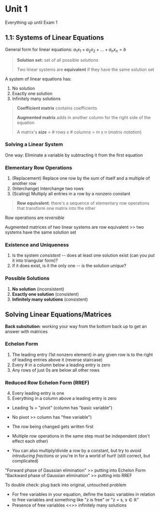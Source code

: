 # Unit 1
Everything up until Exam 1

## 1.1: Systems of Linear Equations
General form for linear equations: $a_1x_1 + a_2x_2 + ... + a_nx_n = b$

> **Solution set:** set of all possible solutions
> 
> Two linear systems are **equivalent** if they have the same solution set

A system of linear equations has:
1. No solution
2. Exactly one solution
3. Infinitely many solutions

> **Coefficient matrix** contains coefficients
> 
> **Augmented matrix** adds in another column for the right side of the equation
> 
> A matrix's **size** = # rows x # columns = m x n (*matrix notation*)

### Solving a Linear System
One way: Eliminate a variable by subtracting it from the first equation

### Elementary Row Operations
1. (Replacement) Replace one row by the sum of itself and a multiple of another row2. (Interchange) Interchange two rows3. (Scaling) Multiply all entries in a row by a nonzero constant

> **Row equivalent**: there's a sequence of elementary row operations that transform one matrix into the other

Row operations are *reversible*

Augmented matrices of two linear systems are row equivalent >> two systems have the same solution set

### Existence and Uniqueness
1. Is the system *consistent* -- does at least one solution exist (can you put it into triangular form)?
2. If it does exist, is it the only one -- is the solution *unique*?

### Possible Solutions
1. **No solution** (inconsistent)
2. **Exactly one solution** (consistent)
3. **Infinitely many solutions** (consistent)

## Solving Linear Equations/Matrices

**Back subsitution**: working your way from the bottom back up to get an answer with matrices

### Echelon Form
1. The leading entry (1st nonzero element) in any given row is to the right of leading entries above it (reverse staircase)
2. Every # in a column below a leading entry is zero
3. Any rows of just 0s are below all other rows

### Reduced Row Echelon Form (RREF)
4. Every leading entry is one
5. Everything in a column above a leading entry is zero

- Leading 1s = "pivot" (column has "basic variable")
- No pivot >> column has "free variable")

- The row being changed gets written first
- Multiple row operations in the same step must be independent (don't effect each other)
- You can also multiply/divide a row by a constant, but try to *avoid introducing fractions* or you're in for a world of hurt! (still correct, but complicated)

"Forward phase of Gaussian elimination" >> putting into Echelon Form
"Backward phase of Gaussian elimination" >> putting into RREF

To double check: plug back into original, untouched problem

- For free variables in your equation, define the basic variables in relation to free variables and something like "z is free" or "z = s, $s \in \mathbb{R}$"
- Presence of free variables <<>> infinitely many solutions